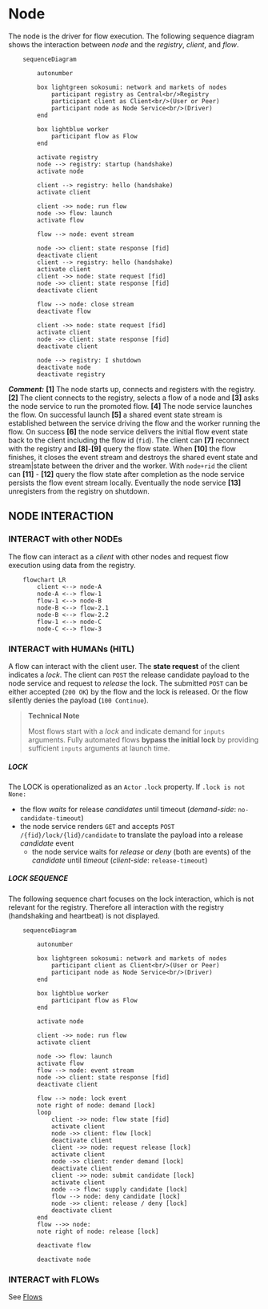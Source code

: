 # Node

The node is the driver for flow execution. The following sequence diagram shows the interaction between _node_ and the _registry_, _client_, and _flow_. 

```mermaid
    sequenceDiagram

        autonumber

        box lightgreen sokosumi: network and markets of nodes
            participant registry as Central<br/>Registry
            participant client as Client<br/>(User or Peer)
            participant node as Node Service<br/>(Driver)
        end

        box lightblue worker
            participant flow as Flow
        end
        
        activate registry
        node --> registry: startup (handshake)        
        activate node
        
        client --> registry: hello (handshake)
        activate client
        
        client ->> node: run flow
        node ->> flow: launch
        activate flow
        
        flow --> node: event stream

        node ->> client: state response [fid]
        deactivate client
        client --> registry: hello (handshake)
        activate client
        client ->> node: state request [fid]
        node ->> client: state response [fid]
        deactivate client

        flow --> node: close stream
        deactivate flow

        client ->> node: state request [fid]
        activate client
        node ->> client: state response [fid]
        deactivate client
        
        node --> registry: I shutdown
        deactivate node
        deactivate registry
```

**_Comment:_** **[1]** The node starts up, connects and registers with the registry. **[2]** The client connects to the registry, selects a flow of a node and **[3]** asks the node service to run the promoted flow. **[4]** The node service launches the flow. On successful launch **[5]** a shared event state stream is established between the service driving the flow and the worker running the flow. On success **[6]** the node service delivers the initial flow event state back to the client including the flow id (`fid`).  The client can **[7]** reconnect with the registry and **[8]**-**[9]** query the flow state. When **[10]** the flow finishes, it closes the event stream and destroys the shared event state and stream|state between the driver and the worker. With `node+rid` the client can **[11]** - **[12]** query the flow state after completion as the node service persists the flow event stream locally. Eventually the node service **[13]** unregisters from the registry on shutdown.

## NODE INTERACTION

### INTERACT with other NODEs

The flow can interact as a _client_ with other nodes and request flow execution using data from the registry. 

```mermaid
    flowchart LR
        client <--> node-A
        node-A <--> flow-1
        flow-1 <--> node-B
        node-B <--> flow-2.1
        node-B <--> flow-2.2
        flow-1 <--> node-C
        node-C <--> flow-3
```

### INTERACT with HUMANs (HITL)

A flow can interact with the client user. The **state request** of the client indicates a _lock_. The client can `POST` the release candidate payload to the node service and request to _release_ the lock. The submitted `POST` can be either accepted (`200 OK`) by the flow and the lock is released. Or the flow silently denies the payload (`100 Continue`). 

> **Technical Note**
>
> Most flows start with a _lock_ and indicate demand for `inputs` arguments. Fully automated flows **bypass the initial lock** by providing sufficient `inputs` arguments at launch time. 

##### LOCK

The LOCK is operationalized as an `Actor` `.lock` property. If `.lock is not None:`

- the flow _waits_ for release _candidates_ until timeout (_demand-side_: `no-candidate-timeout`)
- the node service renders `GET` and accepts `POST /{fid}/lock/{lid}/candidate` to translate the payload into a release _candidate_ event
    - the node service waits for _release_ or _deny_ (both are events) of the _candidate_ until _timeout_ (_client-side_: `release-timeout`)

##### LOCK SEQUENCE

The following sequence chart focuses on the lock interaction, which is not relevant for the registry. Therefore all interaction with the registry (handshaking and heartbeat) is not displayed.

```mermaid
    sequenceDiagram

        autonumber

        box lightgreen sokosumi: network and markets of nodes
            participant client as Client<br/>(User or Peer)
            participant node as Node Service<br/>(Driver)
        end

        box lightblue worker
            participant flow as Flow
        end
        
        activate node
        
        client ->> node: run flow
        activate client
        
        node ->> flow: launch
        activate flow
        flow --> node: event stream
        node ->> client: state response [fid]
        deactivate client

        flow --> node: lock event
        note right of node: demand [lock]
        loop
            client ->> node: flow state [fid]
            activate client
            node ->> client: flow [lock]
            deactivate client
            client ->> node: request release [lock]
            activate client
            node ->> client: render demand [lock]
            deactivate client
            client ->> node: submit candidate [lock]
            activate client
            node --> flow: supply candidate [lock]
            flow --> node: deny candidate [lock]
            node ->> client: release / deny [lock]
            deactivate client
        end
        flow -->> node: 
        note right of node: release [lock]
        
        deactivate flow

        deactivate node
```

### INTERACT with FLOWs

See [Flows](./Flows.md#flow-properties)
